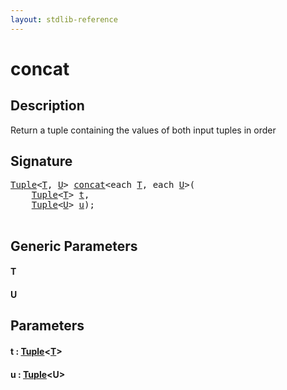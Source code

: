 ```yaml
---
layout: stdlib-reference
---
```


# concat

## Description

Return a tuple containing the values of both input tuples in order




## Signature 

<pre>
<a href="../../types/tuple-0/index.html" class="code_type">Tuple</a>&lt;<a href=".html#typeparam-T" class="code_type">T</a>, <a href=".html#typeparam-U" class="code_type">U</a>&gt; <a href=".html">concat</a>&lt;<span class="code_keyword">each</span> <a href=".html#typeparam-T" class="code_type">T</a>, <span class="code_keyword">each</span> <a href=".html#typeparam-U" class="code_type">U</a>&gt;(
    <a href="../../types/tuple-0/index.html" class="code_type">Tuple</a>&lt;<a href=".html#typeparam-T" class="code_type">T</a>&gt; <a href=".html#decl-t" class="code_param">t</a>,
    <a href="../../types/tuple-0/index.html" class="code_type">Tuple</a>&lt;<a href=".html#typeparam-U" class="code_type">U</a>&gt; <a href=".html#decl-u" class="code_param">u</a>);

</pre>

## Generic Parameters

####  <a id="typeparam-T"></a>T
####  <a id="typeparam-U"></a>U

## Parameters

####  <a id="decl-t"></a>t  : [Tuple](../../types/tuple-0/index.html)\<[T](../../types/tuple-0/index.html#typeparam-T)\>
####  <a id="decl-u"></a>u  : [Tuple](../../types/tuple-0/index.html)\<U\>

